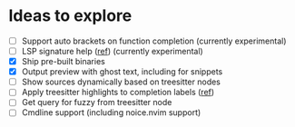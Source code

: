 # Ideas to explore

- [ ] Support auto brackets on function completion (currently experimental)
- [ ] LSP signature help ([ref](https://github.com/ray-x/lsp_signature.nvim)) (currently experimental)
- [x] Ship pre-built binaries
- [x] Output preview with ghost text, including for snippets
- [ ] Show sources dynamically based on treesitter nodes
- [ ] Apply treesitter highlights to completion labels ([ref](https://github.com/hrsh7th/nvim-cmp/issues/1887#issue-2246686828))
- [ ] Get query for fuzzy from treesitter node
- [ ] Cmdline support (including noice.nvim support)
